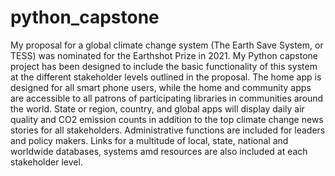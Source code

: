 # python_capstone
My proposal for a global climate change system (The Earth Save System, or TESS) was nominated for the Earthshot Prize in 2021. My Python capstone project has been designed to include the basic functionality of this system at the different stakeholder levels outlined in the proposal. The home app is designed for all smart phone users, while the home and community apps are accessible to all patrons of participating libraries in communities around the world. State or region, country, and global apps will display daily air quality and CO2 emission counts in addition to the top climate change news stories for all stakeholders. Administrative functions are included for leaders and policy makers. Links for a multitude of local, state, national and worldwide databases, systems amd resources are also included at each stakeholder level.
